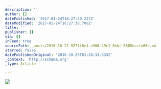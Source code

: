 ```yaml
---
description: ''
author: []
datePublished: '2017-01-24T16:27:39.237Z'
dateModified: '2017-01-24T16:27:38.700Z'
title: ''
publisher: {}
via: {}
inFeed: true
sourcePath: _posts/2016-10-22-027ff6e4-a906-49c1-8bbf-0805bccfe05e.md
starred: false
datePublishedOriginal: '2016-10-23T01:28:33.633Z'
_context: 'http://schema.org'
_type: Article

---
```

![](https://the-grid-user-content.s3-us-west-2.amazonaws.com/106be5b4-a78d-4570-b35d-96faafdc5efb.jpg)